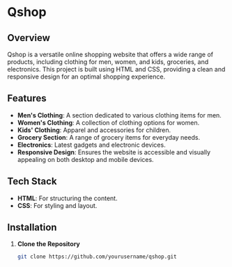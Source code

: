 # Qshop

## Overview

Qshop is a versatile online shopping website that offers a wide range of products, including clothing for men, women, and kids, groceries, and electronics. This project is built using HTML and CSS, providing a clean and responsive design for an optimal shopping experience.

## Features

- **Men's Clothing**: A section dedicated to various clothing items for men.
- **Women's Clothing**: A collection of clothing options for women.
- **Kids' Clothing**: Apparel and accessories for children.
- **Grocery Section**: A range of grocery items for everyday needs.
- **Electronics**: Latest gadgets and electronic devices.
- **Responsive Design**: Ensures the website is accessible and visually appealing on both desktop and mobile devices.

## Tech Stack

- **HTML**: For structuring the content.
- **CSS**: For styling and layout.

## Installation

1. **Clone the Repository**
   ```bash
   git clone https://github.com/yourusername/qshop.git
